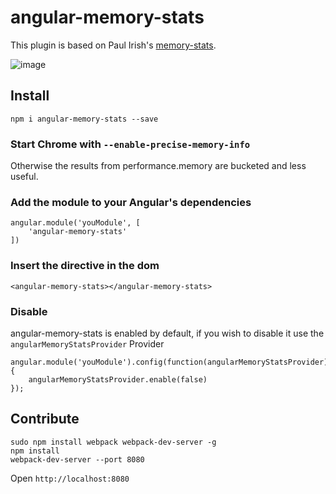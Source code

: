 # angular-memory-stats

This plugin is based on Paul Irish's [memory-stats](https://github.com/paulirish/memory-stats.js).

![image](http://i.imgur.com/eUCFcAH.gif)

## Install

```
npm i angular-memory-stats --save
```

### Start Chrome with `--enable-precise-memory-info`

Otherwise the results from performance.memory are bucketed and less useful.

### Add the module to your Angular's dependencies

```
angular.module('youModule', [
    'angular-memory-stats'
])
```

### Insert the directive in the dom

```
<angular-memory-stats></angular-memory-stats>
```

### Disable

angular-memory-stats is enabled by default, if you wish to disable it use the ```angularMemoryStatsProvider``` Provider

```
angular.module('youModule').config(function(angularMemoryStatsProvider){
    angularMemoryStatsProvider.enable(false)
});
```

## Contribute

```
sudo npm install webpack webpack-dev-server -g
npm install
webpack-dev-server --port 8080
```

Open ```http://localhost:8080```
